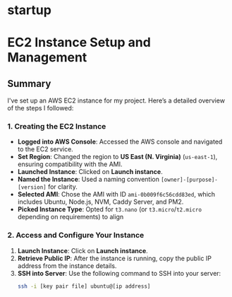 # startup

# EC2 Instance Setup and Management

## Summary

I've set up an AWS EC2 instance for my project. Here’s a detailed overview of the steps I followed:

### 1. **Creating the EC2 Instance**

- **Logged into AWS Console**: Accessed the AWS console and navigated to the EC2 service.
- **Set Region**: Changed the region to **US East (N. Virginia)** (`us-east-1`), ensuring compatibility with the AMI.
- **Launched Instance**: Clicked on **Launch instance**.
- **Named the Instance**: Used a naming convention `[owner]-[purpose]-[version]` for clarity.
- **Selected AMI**: Chose the AMI with ID `ami-0b009f6c56cdd83ed`, which includes Ubuntu, Node.js, NVM, Caddy Server, and PM2.
- **Picked Instance Type**: Opted for `t3.nano` (or `t3.micro`/`t2.micro` depending on requirements) to align

### 2. **Access and Configure Your Instance**
1. **Launch Instance**: Click on **Launch instance**.
2. **Retrieve Public IP**: After the instance is running, copy the public IP address from the instance details.
3. **SSH into Server**: Use the following command to SSH into your server:
   ```sh
   ssh -i [key pair file] ubuntu@[ip address]
